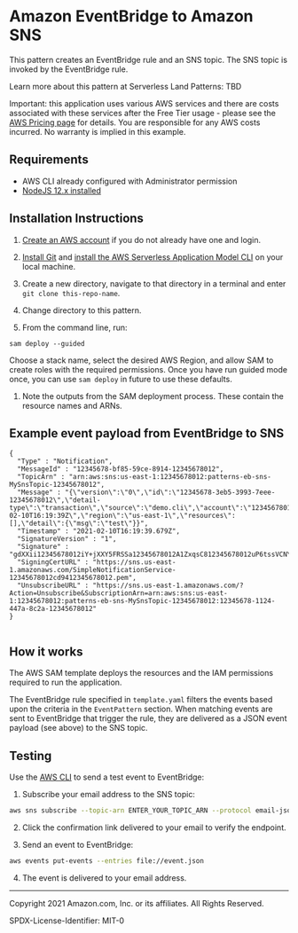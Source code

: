 # Amazon EventBridge to Amazon SNS

This pattern creates an EventBridge rule and an SNS topic. The SNS topic is invoked by the EventBridge rule. 

Learn more about this pattern at Serverless Land Patterns: TBD

Important: this application uses various AWS services and there are costs associated with these services after the Free Tier usage - please see the [AWS Pricing page](https://aws.amazon.com/pricing/) for details. You are responsible for any AWS costs incurred. No warranty is implied in this example.

## Requirements

* AWS CLI already configured with Administrator permission
* [NodeJS 12.x installed](https://nodejs.org/en/download/)

## Installation Instructions

1. [Create an AWS account](https://portal.aws.amazon.com/gp/aws/developer/registration/index.html) if you do not already have one and login.

1. [Install Git](https://git-scm.com/book/en/v2/Getting-Started-Installing-Git) and [install the AWS Serverless Application Model CLI](https://docs.aws.amazon.com/serverless-application-model/latest/developerguide/serverless-sam-cli-install.html) on your local machine.

1. Create a new directory, navigate to that directory in a terminal and enter ```git clone this-repo-name```.

1. Change directory to this pattern.

1. From the command line, run:
```
sam deploy --guided
```
Choose a stack name, select the desired AWS Region, and allow SAM to create roles with the required permissions. Once you have run guided mode once, you can use `sam deploy` in future to use these defaults.

1. Note the outputs from the SAM deployment process. These contain the resource names and ARNs.

## Example event payload from EventBridge to SNS
```
{
  "Type" : "Notification",
  "MessageId" : "12345678-bf85-59ce-8914-12345678012",
  "TopicArn" : "arn:aws:sns:us-east-1:12345678012:patterns-eb-sns-MySnsTopic-12345678012",
  "Message" : "{\"version\":\"0\",\"id\":\"12345678-3eb5-3993-7eee-12345678012\",\"detail-type\":\"transaction\",\"source\":\"demo.cli\",\"account\":\"12345678012\",\"time\":\"2021-02-10T16:19:39Z\",\"region\":\"us-east-1\",\"resources\":[],\"detail\":{\"msg\":\"test\"}}",
  "Timestamp" : "2021-02-10T16:19:39.679Z",
  "SignatureVersion" : "1",
  "Signature" : "gdXXii12345678012iY+jXXY5FRSSa12345678012A1ZxqsC812345678012uP6tssVCNYQ712345678012v+5212345678012gqLwpyzUL12345678012EwTLhv3KJfRa12345678012ilxkYnU12345678012Fw60z12345678012hZonx12345678012/yd7nC12345678012x5Yy23sisMCULq/oqejE12345678012EdtAYnXzWeF9fBE12345678012eHnUYbUlX/jZqK/Vc12345678012UPGLDiWKOS12345678012==",
  "SigningCertURL" : "https://sns.us-east-1.amazonaws.com/SimpleNotificationService-12345678012cd9412345678012.pem",
  "UnsubscribeURL" : "https://sns.us-east-1.amazonaws.com/?Action=Unsubscribe&SubscriptionArn=arn:aws:sns:us-east-1:12345678012:patterns-eb-sns-MySnsTopic-12345678012:12345678-1124-447a-8c2a-12345678012"
}


```

## How it works

The AWS SAM template deploys the resources and the IAM permissions required to run the application.

The EventBridge rule specified in `template.yaml` filters the events based upon the criteria in the `EventPattern` section. When matching events are sent to EventBridge that trigger the rule, they are delivered as a JSON event payload (see above) to the SNS topic.

## Testing

Use the [AWS CLI](https://aws.amazon.com/cli/) to send a test event to EventBridge:

1. Subscribe your email address to the SNS topic:

```bash
aws sns subscribe --topic-arn ENTER_YOUR_TOPIC_ARN --protocol email-json --notification-endpoint ENTER_YOUR_EMAIL_ADDRESS
```

2. Click the confirmation link delivered to your email to verify the endpoint.

3. Send an event to EventBridge:

```bash
aws events put-events --entries file://event.json
```

4. The event is delivered to your email address.

----
Copyright 2021 Amazon.com, Inc. or its affiliates. All Rights Reserved.

SPDX-License-Identifier: MIT-0
